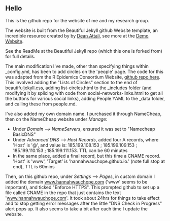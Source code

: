 ## Hello
This is the github repo for the website of me and my research group.

The website is built from the Beautiful Jekyll github Website template, an incredible resource created by by [Dean Attali](https://deanattali.com), see more at the [Demo Website](https://beautifuljekyll.com/).

See the ReadMe at the Beautiful Jekyll repo (which this one is forked from) for full details.

The main modification I've made, other than specifying things within _config.yml, has been to add circles on the 'people' page. The code for this was adapted from the R Epidemics Consortium Website, [github repo here](https://github.com/reconhub/reconhub.github.io/tree/master). This involved adding the "Lists of Circles" section to the end of beautifuljekyll.css, adding list-circles.html to the _includes folder (and modifying it by splicing with code from social-networks-links.html to get all the buttons for various social links), adding People.YAML to the _data folder, and calling these from people.md.

I've also added my own domain name. I purchased it through NameCheap, then on the NameCheap website under *Manage*:
  - Under *Domain* --> *NameServers*, ensured it was set to "Namecheap BasicDNS"
  - Under *Advanced DNS* --> *Host Records*, added four A records, where 'Host' is '@', and value is: 185.199.108.153 ; 185.199.109.153 ; 185.199.110.153 ; 185.199.111.153. TTL can be 60 minutes
  - In the same place, added a final record, but this time a CNAME record. 'Host' is 'www', 'Target' is 'hannahwauchope.github.io.' (note full stop at end), TTL is 60mins
  
Then, on this github repo, under *Settings* --> *Pages*, in custom domain I added the domain www.hannahwauchope.com ('www' seems to be important), and ticked "Enforce HTTPS". This prompted github to set up a file called CNAME in the repo that just contains the text 'www.hannahwauchope.com'. It took about 24hrs for things to take effect and to stop getting error messages after the little "DNS Check in Progress" alert pops up. It also seems to take a bit after each time I update the website.
